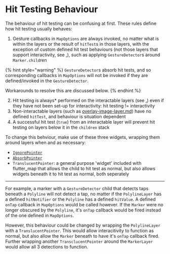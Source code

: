 # Hit Testing Behaviour

The behaviour of hit testing can be confusing at first. These rules define how hit testing usually behaves:

1. Gesture callbacks in `MapOptions` are always invoked, no matter what is within the layers or the result of `hitTest`s in those layers, with the exception of custom defined hit test behaviours (not those layers that support interactivity, see [.](./ "mention")), such as applying `GestureDetector`s around `Marker.child`ren

{% hint style="warning" %}
`GestureDetector`s absorb hit tests, and so corresponding callbacks in `MapOptions` will not be invoked if they are defined/invoked in the `GestureDetector`.

Workarounds to resolve this are discussed below.
{% endhint %}

2. Hit testing is always\* performed on the interactable layers (see [.](./ "mention")) even if they have not been set-up for interactivity: hit testing != interactivity
3. Non-interactable layers (such as [overlay-image-layer.md](../overlay-image-layer.md "mention")) have no defined `hitTest`, and behaviour is situation dependent
4. A successful hit test (`true`) from an interactable layer will prevent hit testing on layers below it in the `children` stack

To change this behviour, make use of these three widgets, wrapping them around layers when and as necessary:

* [`IgnorePointer`](https://api.flutter.dev/flutter/widgets/IgnorePointer-class.html)
* [`AbsorbPointer`](https://api.flutter.dev/flutter/widgets/AbsorbPointer-class.html)
* `TranslucentPointer`: a general purpose 'widget' included with flutter\_map that allows the child to hit test as normal, but also allows widgets beneath it to hit test as normal, both seperately

***

For example, a marker with a `GestureDetector` child that detects taps beneath a `Polyline` will not detect a tap, no matter if the `PolylineLayer` has a defined `hitNotifier` or the `Polyline` has a defined `hitValue`. A defined `onTap` callback in `MapOptions` would be called however. If the `Marker` were no longer obscured by the `Polyline`, it's `onTap` callback would be fired instead of the one defined in `MapOptions`.

However, this behaviour could be changed by wrapping the `PolylineLayer` with a `TranslucentPointer`. This would allow interacitivity to function as normal, but also allow the `Marker` beneath to have it's `onTap` callback fired. Further wrapping another `TransclucentPointer` around the `MarkerLayer` would allow all 3 detections to function.
